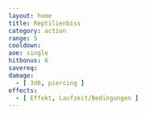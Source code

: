 ```yaml
---
layout: home
title: Reptilienbiss
category: action
range: 5
cooldown:
aoe: single
hitbonus: 6
savereq: 
damage:
  - [ 3d6, piercing ]
effects:
  - [ Effekt, Laufzeit/Bedingungen ]
---
```

